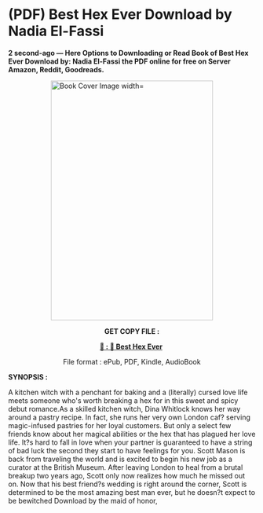 # (PDF) Best Hex Ever Download by Nadia El-Fassi

<p><strong>2 second-ago &mdash; Here Options to Downloading or Read Book of Best Hex Ever Download by: Nadia El-Fassi the PDF online for free on Server Amazon, Reddit, Goodreads.</strong></p><p><a href="https://us.ebookarea.xyz/?book=204640549-best-hex-ever"><img style="display: block; margin-left: auto; margin-right: auto;" src="https://i.gr-assets.com/images/S/compressed.photo.goodreads.com/books/1713983889l/204640549.jpg" alt="Book Cover Image width=" width="330" height="488" /></a></p><p style="text-align: center;"><strong>GET COPY FILE :</strong></p><p style="text-align: center;"><strong><a href="https://us.ebookarea.xyz/?book=204640549-best-hex-ever" target="_blank" rel="noopener">📢 : 🔗 Best Hex Ever</a>&nbsp;</strong></p><p style="text-align: center;">File format : ePub, PDF, Kindle, AudioBook</p><p><strong>SYNOPSIS :</strong></p><p>A kitchen witch with a penchant for baking and a (literally) cursed love life meets someone who's worth breaking a hex for in this sweet and spicy debut romance.As a skilled kitchen witch, Dina Whitlock knows her way around a pastry recipe. In fact, she runs her very own London caf? serving magic-infused pastries for her loyal customers. But only a select few friends know about her magical abilities or the hex that has plagued her love life. It?s hard to fall in love when your partner is guaranteed to have a string of bad luck the second they start to have feelings for you. Scott Mason is back from traveling the world and is excited to begin his new job as a curator at the British Museum. After leaving London to heal from a brutal breakup two years ago, Scott only now realizes how much he missed out on. Now that his best friend?s wedding is right around the corner, Scott is determined to be the most amazing best man ever, but he doesn?t expect to be bewitched Download by the maid of honor, </p>
